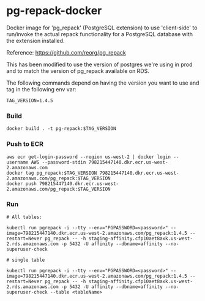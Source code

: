 # pg-repack-docker

Docker image for 'pg_repack' (PostgreSQL extension) to use 'client-side' to run/invoke the actual repack functionality 
for a PostgreSQL database with the extension installed.

Reference: https://github.com/reorg/pg_repack

This has been modified to use the version of postgres we're using in prod and to match the version of pg_repack available on RDS.

The following commands depend on having the version you want to use and tag in the following env var:

    TAG_VERSION=1.4.5

### Build

    docker build . -t pg-repack:$TAG_VERSION

### Push to ECR

    aws ecr get-login-password --region us-west-2 | docker login --username AWS --password-stdin 798215447140.dkr.ecr.us-west-2.amazonaws.com
    docker tag pg_repack:$TAG_VERSION 798215447140.dkr.ecr.us-west-2.amazonaws.com/pg_repack:$TAG_VERSION
    docker push 798215447140.dkr.ecr.us-west-2.amazonaws.com/pg_repack:$TAG_VERSION
    
### Run
    
    # All tables:
    
    kubectl run pgrepack -i --tty --env="PGPASSWORD=<password>" --image=798215447140.dkr.ecr.us-west-2.amazonaws.com/pg_repack:1.4.5 --restart=Never pg_repack -- -h staging-affinity.cfp10aet8axk.us-west-2.rds.amazonaws.com -p 5432 -U affinity --dbname=affinity --no-superuser-check

    # single table
    
    kubectl run pgrepack -i --tty --env="PGPASSWORD=<password>" --image=798215447140.dkr.ecr.us-west-2.amazonaws.com/pg_repack:1.4.5 --restart=Never pg_repack -- -h staging-affinity.cfp10aet8axk.us-west-2.rds.amazonaws.com -p 5432 -U affinity --dbname=affinity --no-superuser-check --table <tableName>    
